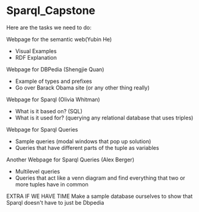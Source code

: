 # Sparql_Capstone

Here are the tasks we need to do: 

Webpage for the semantic web(Yubin He)
- Visual Examples
- RDF Explanation 

Webpage for DBPedia (Shengjie Quan)
- Example of types and prefixes
- Go over Barack Obama site (or any other thing really)

Webpage for Sparql (Olivia Whitman)               
- What is it based on? (SQL)
- What is it used for? (querying any relational database that uses triples)

Webpage for Sparql Queries     
- Sample queries (modal windows that pop up solution)
- Queries that have different parts of the tuple as variables


Another Webpage for Sparql Queries (Alex Berger)
- Multilevel queries
- Queries that act like a venn diagram and find everything that two or more tuples have in common


EXTRA IF WE HAVE TIME
Make a sample database ourselves to show that Sparql doesn't have to just be Dbpedia

